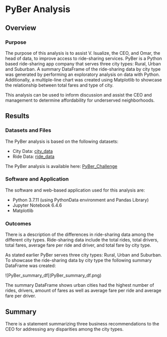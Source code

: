 # PyBer Analysis

## Overview

### Purpose

The purpose of this analysis is to assist V. Isualize, the CEO, and Omar, the head of data, to improve access to ride-sharing services. PyBer is a Python based ride-sharing app company that serves three city types: Rural, Urban and Suburban. A summary DataFrame of the ride-sharing data by city type was generated by performing an exploratory analysis on data with Python. Additionally, a multiple-line chart was created using Matplotlib to showcase the relationship between total fares and type of city.

This analysis can be used to inform discussion and assist the CEO and management to determine affordability for underserved neighborhoods.

## Results

### Datasets and Files

The PyBer analysis is based on the following datasets: 
* City Data: [city_data](Resources/city_data.csv)
* Ride Data: [ride_data](Resources/ride_data.csv)

The PyBer analysis is available here: [PyBer_Challenge](PyBer_Challenge.ipynb)

### Software and Application

The software and web-based application used for this analysis are:

* Python 3.7.11 (using PythonData environment and Pandas Library)
* Jupyter Notebook 6.4.6
* Matplotlib 

### Outcomes 
There is a description of the differences in ride-sharing data among the different city types. 
Ride-sharing data include the total rides, total drivers, total fares, average fare per ride and driver, and total fare by city type.

As stated earlier PyBer serves three city types: Rural, Urban and Suburban. To showcase the ride-sharing data by city type the following summary DataFrame was created:

![PyBer_summary_df[(PyBer_summary_df.png)

The summary DataFrame shows urban cities had the highest number of rides, drivers, amount of fares as well as average fare per ride and average fare per driver.


## Summary
There is a statement summarizing three business recommendations to the CEO for addressing any disparities among the city types. 





